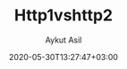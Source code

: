 ---
author: "Aykut Asil"
date: 2020-05-30T13:27:47+03:00
lastmod: 2020-05-30T13:27:47+03:00
title: "Http1vshttp2"
url: "Http1vshttp2"
weight: 10
keywords: ["aykuttasil","software"]
description: ""
tags: ["software"]
categories: []
draft: true
---